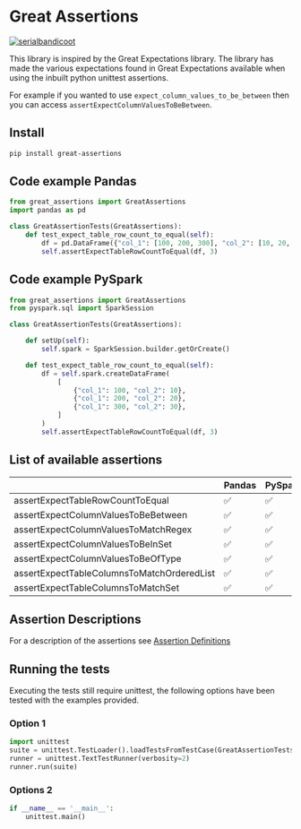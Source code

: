 # Great Assertions

[![serialbandicoot](https://circleci.com/gh/serialbandicoot/great-assertions.svg?style=svg)](<LINK>)

This library is inspired by the Great Expectations library. The library has made the various expectations found in Great Expectations available when using the inbuilt python unittest assertions.

For example if you wanted to use `expect_column_values_to_be_between` then you can access `assertExpectColumnValuesToBeBetween`.

## Install
```bash
pip install great-assertions
```

## Code example Pandas
```python
from great_assertions import GreatAssertions
import pandas as pd

class GreatAssertionTests(GreatAssertions):
    def test_expect_table_row_count_to_equal(self):
        df = pd.DataFrame({"col_1": [100, 200, 300], "col_2": [10, 20, 30]})
        self.assertExpectTableRowCountToEqual(df, 3)
```

## Code example PySpark
```python
from great_assertions import GreatAssertions
from pyspark.sql import SparkSession

class GreatAssertionTests(GreatAssertions):

    def setUp(self):
        self.spark = SparkSession.builder.getOrCreate()

    def test_expect_table_row_count_to_equal(self):
        df = self.spark.createDataFrame(
            [
                {"col_1": 100, "col_2": 10},
                {"col_1": 200, "col_2": 20},
                {"col_1": 300, "col_2": 30},
            ]
        )
        self.assertExpectTableRowCountToEqual(df, 3)
```

## List of available assertions

|   | Pandas | PySpark |
| ------------- | ------------- | ------------- |
| assertExpectTableRowCountToEqual  | :white_check_mark: | :white_check_mark: |
| assertExpectColumnValuesToBeBetween  | :white_check_mark: | :white_check_mark: |
| assertExpectColumnValuesToMatchRegex  | :white_check_mark: | :white_check_mark: |
| assertExpectColumnValuesToBeInSet  | :white_check_mark: | :white_check_mark: |
| assertExpectColumnValuesToBeOfType  | :white_check_mark: | :white_check_mark: |
| assertExpectTableColumnsToMatchOrderedList  | :white_check_mark: | :white_check_mark: |
| assertExpectTableColumnsToMatchSet  | :white_check_mark: | :white_check_mark: |

## Assertion Descriptions

For a description of the assertions see [Assertion Definitions](ASSERTION_DEFINITIONS.md)

## Running the tests

Executing the tests still require unittest, the following options have been tested with the examples provided.

### Option 1

```python
import unittest
suite = unittest.TestLoader().loadTestsFromTestCase(GreatAssertionTests)
runner = unittest.TextTestRunner(verbosity=2)
runner.run(suite) 
```
### Options 2

```python
if __name__ == '__main__':
    unittest.main()   
```

